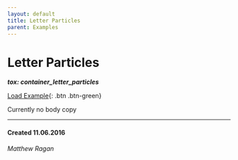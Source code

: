 ```yaml
---
layout: default
title: Letter Particles
parent: Examples
---
```


# Letter Particles
***tox: container_letter_particles***  

[Load Example](?remoteTox=https://github.com/raganmd/touchdesigner-community-examples-code/blob/main/tox/container_letter_particles.tox?raw=true){: .btn .btn-green}

Currently no body copy

---
#### Created 11.06.2016
*Matthew Ragan*
